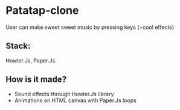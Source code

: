 # Patatap-clone
User can make sweet sweet music by pressing keys (+cool effects)

## Stack:
Howler.Js, Paper.Js

## How is it made?
- Sound effects through Howler.Js library
- Animations on HTML canvas with Paper.Js loops
